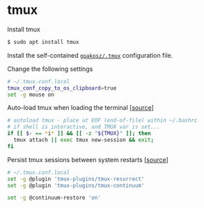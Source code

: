 # tmux

Install tmux

```bash
$ sudo apt install tmux
```

Install the self-contained [`gpakosz/.tmux`](https://github.com/gpakosz/.tmux#installation) configuration file.

Change the following settings

```bash
# ~/.tmux.conf.local
tmux_conf_copy_to_os_clipboard=true
set -g mouse on
```

Auto-load tmux when loading the terminal
[[source](https://unix.stackexchange.com/questions/43601/how-can-i-set-my-default-shell-to-start-up-tmux)]

```bash
# autoload tmux - place at EOF (end-of-file) within ~/.bashrc
# if shell is interactive, and TMUX var is set...
if [[ $- == *i* ]] && [[ -z "${TMUX}" ]]; then
  tmux attach || exec tmux new-session && exit;
fi
```

Persist tmux sessions between system restarts
[[source](https://andrewjamesjohnson.com/restoring-tmux-sessions/)]

```bash
# ~/.tmux.conf.local
set -g @plugin 'tmux-plugins/tmux-resurrect'
set -g @plugin 'tmux-plugins/tmux-continuum'

set -g @continuum-restore 'on'
```
